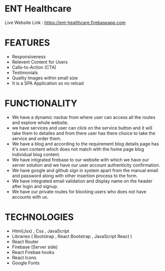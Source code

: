 # ENT Healthcare


Live Website Link :  https://ent-healthcare.firebaseapp.com

# FEATURES
   * Responsiveness
   * Relevent Content for Users
   * Calls-to-Action (CTA)
   * Testimonials
   * Quality Images within small size
   * It is a SPA Application so no reload 
 
 
 
 # FUNCTIONALITY
   * We have a dynamic navbar from where user can access all the routes and explore whole website.
   * we have services and user can click on the service button and it will take them to detailes and from there user has there choice to take the service and order          them.
   * We have a blog and according to the requirement blog details page has it's own content which does not match with the home page blog individual blog content.
   * We have intigrated firebase to our website with which we have our server solution and we have our user account authenticity confirmation.
   * We have google and github sign in system apart from the manual email and password along with other insertion process to the form.
   * We have integrated email validation and display name on the header after login and signup.
   * We have our private routes for blocking users who does not have accounts with us.


  
  # TECHNOLOGIES
   * Html(Jsx) , Css , JavaScript
   * Libraries ( Bootstrap , React Bootstrap , JavaScript React )
   * React Router
   * Firebase (Server side)
   * React Firebae hooks
   * React Icons
   * Google Fonts
